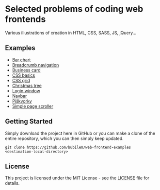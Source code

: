 # Selected problems of coding web frontends

Various illustrations of creation in HTML, CSS, SASS, JS, jQuery...

## Examples

- [Bar chart](bar-chart)
- [Breadcrumb navigation](breadcrumb)
- [Business card](business-card)
- [CSS basics](css-basics)
- [CSS grid](css-grid)
- [Christmas tree](christmas-tree)
- [Login window](login-window)
- [Navbar](navbar)
- [Piškvorky](piskvorky)
- [Simple page scroller](simple-page-scroller)

## Getting Started

Simply download the project here in GitHub or you can make a clone of the entire repository, which you can then simply keep updated.

```
git clone https://github.com/bubilem/web-frontend-examples <destination-local-directory>
```

## License

This project is licensed under the MIT License - see the [LICENSE](LICENSE) file for details.
